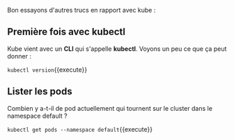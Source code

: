 Bon essayons d'autres trucs en rapport avec kube :

## Première fois avec kubectl

Kube vient avec un **CLI** qui s'appelle **kubectl**. Voyons un peu ce que ça peut donner :

`kubectl version`{{execute}}

## Lister les pods

Combien y a-t-il de pod actuellement qui tournent sur le cluster dans le namespace default ?

`kubectl get pods --namespace default`{{execute}}
